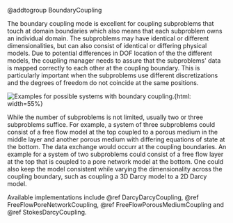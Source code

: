 @addtogroup BoundaryCoupling

The boundary coupling mode is excellent for coupling subproblems that touch at domain boundaries which also means that each subproblem owns an individual domain. The subproblems may have identical or different dimensionalities, but can also consist of identical or differing physical models. Due to potential differences in DOF location of the the different models, the coupling manager needs to assure that the subproblems' data is mapped correctly to each other at the coupling boundary. This is particularly important when the subproblems use different discretizations and the degrees of freedom do not coincide at the same positions.

![Examples for possible systems with boundary coupling.](multidomainBoundaryCoupling.svg){html: width=55%}

While the number of subproblems is not limited, usually two or three subproblems suffice. For example, a system of three subproblems could consist of a free flow model at the top coupled to a porous medium in the middle layer and another porous medium with differing equations of state at the bottom. The data exchange would occurr at the coupling boundaries. An example for a system of two subproblems could consist of a free flow layer at the top that is coupled to a pore network model at the bottom. One could also keep the model consistent while varying the dimensionality across the coupling boundary, such as coupling a 3D Darcy model to a 2D Darcy model.

Available implementations include @ref DarcyDarcyCoupling, @ref FreeFlowPoreNetworkCoupling, @ref FreeFlowPorousMediumCoupling and @ref StokesDarcyCoupling.
